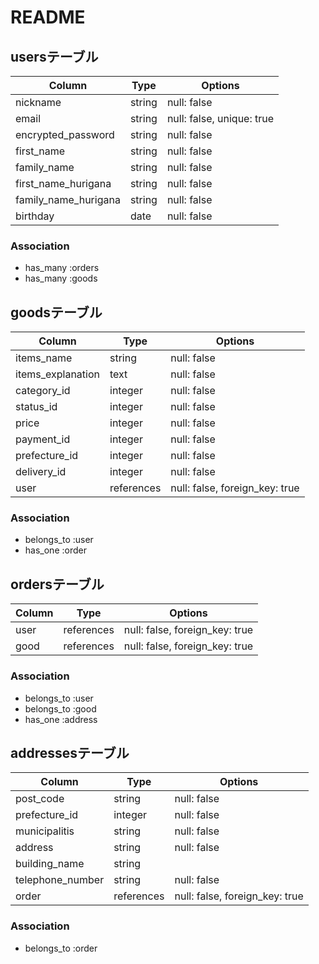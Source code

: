 # README

## usersテーブル
|Column               |Type   |Options                  |
|---------------------|-------|-------------------------|
|nickname             |string |null: false              |
|email                |string |null: false, unique: true|
|encrypted_password   |string |null: false              |
|first_name           |string |null: false              |
|family_name          |string |null: false              |
|first_name_hurigana  |string |null: false              |
|family_name_hurigana |string |null: false              |
|birthday             |date   |null: false              |

### Association
- has_many :orders
- has_many :goods

## goodsテーブル
|Column            |Type      |Options                       |
|------------------|----------|------------------------------|
|items_name        |string    |null: false                   |
|items_explanation |text      |null: false                   |
|category_id       |integer   |null: false                   |
|status_id         |integer   |null: false                   |
|price             |integer   |null: false                   |
|payment_id        |integer   |null: false                   |
|prefecture_id     |integer   |null: false                   |
|delivery_id       |integer   |null: false                   |
|user              |references|null: false, foreign_key: true|

### Association
- belongs_to :user
- has_one :order

## ordersテーブル
|Column     |Type       |Options                       |
|-----------|-----------|------------------------------|
|user       |references |null: false, foreign_key: true|
|good       |references |null: false, foreign_key: true|

### Association
- belongs_to :user
- belongs_to :good
- has_one :address

## addressesテーブル
|Column           |Type       |Options                       |
|-----------------|-----------|------------------------------|
|post_code        |string     |null: false                   |
|prefecture_id    |integer    |null: false                   |
|municipalitis    |string     |null: false                   |
|address          |string     |null: false                   |
|building_name    |string     |                              |
|telephone_number |string     |null: false                   |
|order            |references |null: false, foreign_key: true|

### Association
- belongs_to :order
